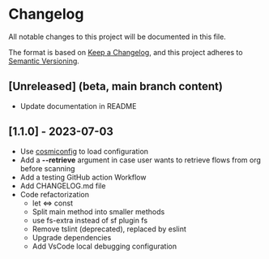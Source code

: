 # Changelog

All notable changes to this project will be documented in this file.

The format is based on [Keep a Changelog](https://keepachangelog.com/en/1.0.0/), and this project adheres to [Semantic Versioning](https://semver.org/spec/v2.0.0.html).

## [Unreleased] (beta, main branch content)

- Update documentation in README

## [1.1.0] - 2023-07-03

- Use [cosmiconfig](https://github.com/cosmiconfig/cosmiconfig) to load configuration
- Add a **--retrieve** argument in case user wants to retrieve flows from org before scanning
- Add a testing GitHub action Workflow 
- Add CHANGELOG.md file
- Code refactorization
  - let <=> const
  - Split main method into smaller methods
  - use fs-extra instead of sf plugin fs
  - Remove tslint (deprecated), replaced by eslint
  - Upgrade dependencies
  - Add VsCode local debugging configuration
